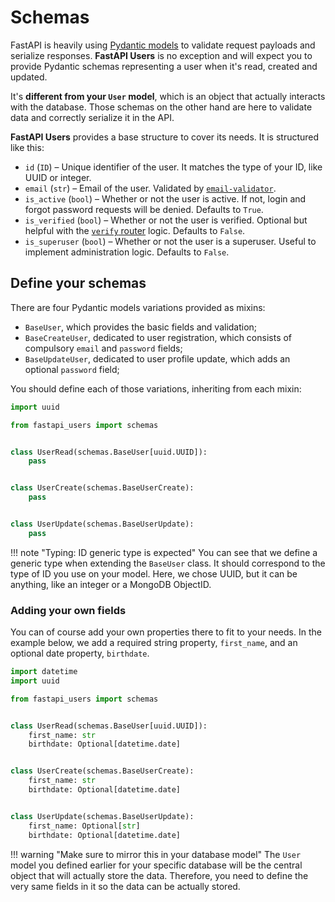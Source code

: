 # Schemas

FastAPI is heavily using [Pydantic models](https://pydantic-docs.helpmanual.io/) to validate request payloads and serialize responses. **FastAPI Users** is no exception and will expect you to provide Pydantic schemas representing a user when it's read, created and updated.

It's **different from your `User` model**, which is an object that actually interacts with the database. Those schemas on the other hand are here to validate data and correctly serialize it in the API.

**FastAPI Users** provides a base structure to cover its needs. It is structured like this:

* `id` (`ID`) – Unique identifier of the user. It matches the type of your ID, like UUID or integer.
* `email` (`str`) – Email of the user. Validated by [`email-validator`](https://github.com/JoshData/python-email-validator).
* `is_active` (`bool`) – Whether or not the user is active. If not, login and forgot password requests will be denied. Defaults to `True`.
* `is_verified` (`bool`) – Whether or not the user is verified. Optional but helpful with the [`verify` router](routers/verify.md) logic. Defaults to `False`.
* `is_superuser` (`bool`) – Whether or not the user is a superuser. Useful to implement administration logic. Defaults to `False`.

## Define your schemas

There are four Pydantic models variations provided as mixins:

* `BaseUser`, which provides the basic fields and validation;
* `BaseCreateUser`, dedicated to user registration, which consists of compulsory `email` and `password` fields;
* `BaseUpdateUser`, dedicated to user profile update, which adds an optional `password` field;

You should define each of those variations, inheriting from each mixin:

```py
import uuid

from fastapi_users import schemas


class UserRead(schemas.BaseUser[uuid.UUID]):
    pass


class UserCreate(schemas.BaseUserCreate):
    pass


class UserUpdate(schemas.BaseUserUpdate):
    pass
```

!!! note "Typing: ID generic type is expected"
    You can see that we define a generic type when extending the `BaseUser` class. It should correspond to the type of ID you use on your model. Here, we chose UUID, but it can be anything, like an integer or a MongoDB ObjectID.

### Adding your own fields

You can of course add your own properties there to fit to your needs. In the example below, we add a required string property, `first_name`, and an optional date property, `birthdate`.

```py
import datetime
import uuid

from fastapi_users import schemas


class UserRead(schemas.BaseUser[uuid.UUID]):
    first_name: str
    birthdate: Optional[datetime.date]


class UserCreate(schemas.BaseUserCreate):
    first_name: str
    birthdate: Optional[datetime.date]


class UserUpdate(schemas.BaseUserUpdate):
    first_name: Optional[str]
    birthdate: Optional[datetime.date]
```

!!! warning "Make sure to mirror this in your database model"
    The `User` model you defined earlier for your specific database will be the central object that will actually store the data. Therefore, you need to define the very same fields in it so the data can be actually stored.
